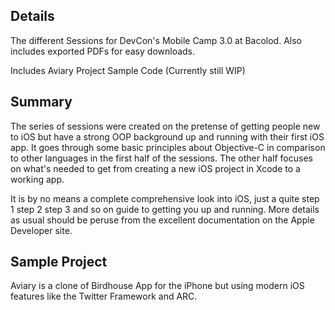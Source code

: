 ## Details
The different Sessions for DevCon's Mobile Camp 3.0 at Bacolod. Also includes exported PDFs for easy downloads.

Includes Aviary Project Sample Code (Currently still WIP)

## Summary
The series of sessions were created on the pretense of getting people new to iOS but have a strong OOP background up and running with their first iOS app. It goes through some basic principles about Objective-C in comparison to other languages in the first half of the sessions. The other half focuses on what's needed to get from creating a new iOS project in Xcode to a working app.

It is by no means a complete comprehensive look into iOS, just a quite step 1 step 2 step 3 and so on guide to getting you up and running. More details as usual should be peruse from the excellent documentation on the Apple Developer site.

## Sample Project
Aviary is a clone of Birdhouse App for the iPhone but using modern iOS features like the Twitter Framework and ARC.
